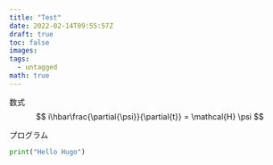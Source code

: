 ```yaml
---
title: "Test"
date: 2022-02-14T09:55:57Z
draft: true
toc: false
images:
tags:
  - untagged
math: true
---
```


数式
$$ i\hbar\frac{\partial{\psi}}{\partial{t}} = \mathcal{H} \psi $$ 

プログラム
```python
print("Hello Hugo")
```
